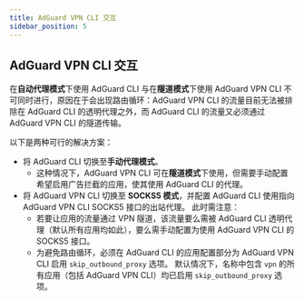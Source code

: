 ```yaml
---
title: AdGuard VPN CLI 交互
sidebar_position: 5
---
```


## AdGuard VPN CLI 交互

在**自动代理模式**下使用 AdGuard CLI 与在**隧道模式**下使用 AdGuard VPN CLI 不可同时进行，原因在于会出现路由循环：AdGuard VPN CLI 的流量目前无法被排除在 AdGuard CLI 的透明代理之外，而 AdGuard CLI 的流量又必须通过 AdGuard VPN CLI 的隧道传输。

以下是两种可行的解决方案：

- 将 AdGuard CLI 切换至**手动代理模式**。
    - 这种情况下，AdGuard VPN CLI 可在**隧道模式**下使用，但需要手动配置希望启用广告拦截的应用，使其使用 AdGuard CLI 的代理。
- 将 AdGuard VPN CLI 切换至 **SOCKS5 模式**，并配置 AdGuard CLI 使用指向 AdGuard VPN CLI SOCKS5 接口的出站代理。 此时需注意：
    - 若要让应用的流量通过 VPN 隧道，该流量要么需被 AdGuard CLI 透明代理（默认所有应用均如此），要么需手动配置为使用 AdGuard VPN CLI 的 SOCKS5 接口。
    - 为避免路由循环，必须在 AdGuard CLI 的应用配置部分为 AdGuard VPN CLI 启用 `skip_outbound_proxy` 选项。 默认情况下，名称中包含 `vpn` 的所有应用（包括 AdGuard VPN CLI）均已启用 `skip_outbound_proxy` 选项。
